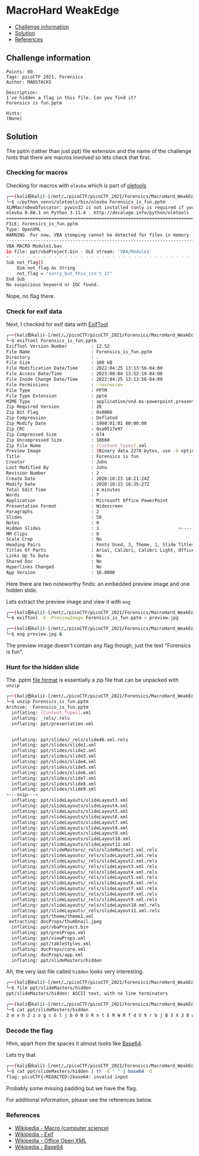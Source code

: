 # MacroHard WeakEdge

- [Challenge information](#challenge-information)
- [Solution](#solution)
- [References](#references)

## Challenge information
```
Points: 60
Tags: picoCTF 2021, Forensics
Author: MADSTACKS

Description:
I've hidden a flag in this file. Can you find it? 
Forensics is fun.pptm
 
Hints:
(None)
```

## Solution

The pptm (rather than just ppt) file extension and the name of the challenge hints that there are macros involved so lets check that first.

### Checking for macros

Checking for macros with `olevba` which is part of [oletools](http://www.decalage.info/python/oletools)
```bash
┌──(kali㉿kali)-[/mnt/…/picoCTF/picoCTF_2021/Forensics/MacroHard_WeakEdge]
└─$ ~/python_venvs/oletools/bin/olevba Forensics_is_fun.pptm 
XLMMacroDeobfuscator: pywin32 is not installed (only is required if you want to use MS Excel)
olevba 0.60.1 on Python 3.11.4 - http://decalage.info/python/oletools
===============================================================================
FILE: Forensics_is_fun.pptm
Type: OpenXML
WARNING  For now, VBA stomping cannot be detected for files in memory
-------------------------------------------------------------------------------
VBA MACRO Module1.bas 
in file: ppt/vbaProject.bin - OLE stream: 'VBA/Module1'
- - - - - - - - - - - - - - - - - - - - - - - - - - - - - - - - - - - - - - - 
Sub not_flag()
    Dim not_flag As String
    not_flag = "sorry_but_this_isn't_it"
End Sub
No suspicious keyword or IOC found.
```

Nope, no flag there.

### Check for exif data

Next, I checked for exif data with [ExifTool](https://exiftool.org/)
```bash
┌──(kali㉿kali)-[/mnt/…/picoCTF/picoCTF_2021/Forensics/MacroHard_WeakEdge]
└─$ exiftool Forensics_is_fun.pptm                          
ExifTool Version Number         : 12.52
File Name                       : Forensics_is_fun.pptm
Directory                       : .
File Size                       : 100 kB
File Modification Date/Time     : 2022:04:25 13:13:56-04:00
File Access Date/Time           : 2023:08:04 13:52:19-04:00
File Inode Change Date/Time     : 2022:04:25 13:13:56-04:00
File Permissions                : -rwxrwxrwx
File Type                       : PPTM
File Type Extension             : pptm
MIME Type                       : application/vnd.ms-powerpoint.presentation.macroEnabled.12
Zip Required Version            : 20
Zip Bit Flag                    : 0x0006
Zip Compression                 : Deflated
Zip Modify Date                 : 1980:01:01 00:00:00
Zip CRC                         : 0xa0517e97
Zip Compressed Size             : 674
Zip Uncompressed Size           : 10660
Zip File Name                   : [Content_Types].xml
Preview Image                   : (Binary data 2278 bytes, use -b option to extract)           <--- Note #1
Title                           : Forensics is fun
Creator                         : John
Last Modified By                : John
Revision Number                 : 2
Create Date                     : 2020:10:23 18:21:24Z
Modify Date                     : 2020:10:23 18:35:27Z
Total Edit Time                 : 4 minutes
Words                           : 7
Application                     : Microsoft Office PowerPoint
Presentation Format             : Widescreen
Paragraphs                      : 2
Slides                          : 58
Notes                           : 0
Hidden Slides                   : 1                              <---- Note #2
MM Clips                        : 0
Scale Crop                      : No
Heading Pairs                   : Fonts Used, 3, Theme, 1, Slide Titles, 58
Titles Of Parts                 : Arial, Calibri, Calibri Light, Office Theme, Forensics is fun, PowerPoint Presentation, PowerPoint Presentation, PowerPoint Presentation, PowerPoint Presentation, PowerPoint Presentation, PowerPoint Presentation, PowerPoint Presentation, PowerPoint Presentation, PowerPoint Presentation, PowerPoint Presentation, PowerPoint Presentation, PowerPoint Presentation, PowerPoint Presentation, PowerPoint Presentation, PowerPoint Presentation, PowerPoint Presentation, PowerPoint Presentation, PowerPoint Presentation, PowerPoint Presentation, PowerPoint Presentation, PowerPoint Presentation, PowerPoint Presentation, PowerPoint Presentation, PowerPoint Presentation, PowerPoint Presentation, PowerPoint Presentation, PowerPoint Presentation, PowerPoint Presentation, PowerPoint Presentation, PowerPoint Presentation, PowerPoint Presentation, PowerPoint Presentation, PowerPoint Presentation, PowerPoint Presentation, PowerPoint Presentation, PowerPoint Presentation, PowerPoint Presentation, PowerPoint Presentation, PowerPoint Presentation, PowerPoint Presentation, PowerPoint Presentation, PowerPoint Presentation, PowerPoint Presentation, PowerPoint Presentation, PowerPoint Presentation, PowerPoint Presentation, PowerPoint Presentation, PowerPoint Presentation, PowerPoint Presentation, PowerPoint Presentation, PowerPoint Presentation, PowerPoint Presentation, PowerPoint Presentation, PowerPoint Presentation, PowerPoint Presentation, PowerPoint Presentation, PowerPoint Presentation
Links Up To Date                : No
Shared Doc                      : No
Hyperlinks Changed              : No
App Version                     : 16.0000
```

Here there are two noteworthy finds: an embedded preview image and one hidden slide.

Lets extract the preview image and view it with `eog`
```bash
┌──(kali㉿kali)-[/mnt/…/picoCTF/picoCTF_2021/Forensics/MacroHard_WeakEdge]
└─$ exiftool -b -PreviewImage Forensics_is_fun.pptm > preview.jpg 

┌──(kali㉿kali)-[/mnt/…/picoCTF/picoCTF_2021/Forensics/MacroHard_WeakEdge]
└─$ eog preview.jpg &
```

The preview image doesn't contain any flag though, just the text "Forensics is fun".

### Hunt for the hidden slide

The .pptm [file format](https://en.wikipedia.org/wiki/Office_Open_XML) is essentially a zip file that can be unpacked with `unzip`
```bash
┌──(kali㉿kali)-[/mnt/…/picoCTF/picoCTF_2021/Forensics/MacroHard_WeakEdge]
└─$ unzip Forensics_is_fun.pptm 
Archive:  Forensics_is_fun.pptm
  inflating: [Content_Types].xml     
  inflating: _rels/.rels             
  inflating: ppt/presentation.xml    


  inflating: ppt/slides/_rels/slide46.xml.rels  
  inflating: ppt/slides/slide1.xml   
  inflating: ppt/slides/slide2.xml   
  inflating: ppt/slides/slide3.xml   
  inflating: ppt/slides/slide4.xml   
  inflating: ppt/slides/slide5.xml   
  inflating: ppt/slides/slide6.xml   
  inflating: ppt/slides/slide7.xml   
  inflating: ppt/slides/slide8.xml   
  inflating: ppt/slides/slide9.xml   
<---snip--->
  inflating: ppt/slideLayouts/slideLayout3.xml  
  inflating: ppt/slideLayouts/slideLayout4.xml  
  inflating: ppt/slideLayouts/slideLayout5.xml  
  inflating: ppt/slideLayouts/slideLayout6.xml  
  inflating: ppt/slideLayouts/slideLayout7.xml  
  inflating: ppt/slideLayouts/slideLayout8.xml  
  inflating: ppt/slideLayouts/slideLayout9.xml  
  inflating: ppt/slideLayouts/slideLayout10.xml  
  inflating: ppt/slideLayouts/slideLayout11.xml  
  inflating: ppt/slideMasters/_rels/slideMaster1.xml.rels  
  inflating: ppt/slideLayouts/_rels/slideLayout1.xml.rels  
  inflating: ppt/slideLayouts/_rels/slideLayout2.xml.rels  
  inflating: ppt/slideLayouts/_rels/slideLayout3.xml.rels  
  inflating: ppt/slideLayouts/_rels/slideLayout4.xml.rels  
  inflating: ppt/slideLayouts/_rels/slideLayout5.xml.rels  
  inflating: ppt/slideLayouts/_rels/slideLayout6.xml.rels  
  inflating: ppt/slideLayouts/_rels/slideLayout7.xml.rels  
  inflating: ppt/slideLayouts/_rels/slideLayout8.xml.rels  
  inflating: ppt/slideLayouts/_rels/slideLayout9.xml.rels  
  inflating: ppt/slideLayouts/_rels/slideLayout10.xml.rels  
  inflating: ppt/slideLayouts/_rels/slideLayout11.xml.rels  
  inflating: ppt/theme/theme1.xml    
 extracting: docProps/thumbnail.jpeg  
  inflating: ppt/vbaProject.bin      
  inflating: ppt/presProps.xml       
  inflating: ppt/viewProps.xml       
  inflating: ppt/tableStyles.xml     
  inflating: docProps/core.xml       
  inflating: docProps/app.xml        
  inflating: ppt/slideMasters/hidden  
```

Ah, the very last file called `hidden` looks very interesting.
```bash
┌──(kali㉿kali)-[/mnt/…/picoCTF/picoCTF_2021/Forensics/MacroHard_WeakEdge]
└─$ file ppt/slideMasters/hidden 
ppt/slideMasters/hidden: ASCII text, with no line terminators

┌──(kali㉿kali)-[/mnt/…/picoCTF/picoCTF_2021/Forensics/MacroHard_WeakEdge]
└─$ cat ppt/slideMasters/hidden
Z m x h Z z o g c G l j b 0 N U R n t E M W R f d V 9 r b j B 3 X 3 B w d H N f c l 9 6 M X A 1 f Q  
```

### Decode the flag

Hhm, apart from the spaces it almost looks like [Base64](https://en.wikipedia.org/wiki/Base64).

Lets try that
```bash
┌──(kali㉿kali)-[/mnt/…/picoCTF/picoCTF_2021/Forensics/MacroHard_WeakEdge]
└─$ cat ppt/slideMasters/hidden | tr -d " " | base64 -d
flag: picoCTF{<REDACTED>}base64: invalid input
```

Probably some missing padding but we have the flag.

For additional information, please see the references below.

### References

- [Wikipedia - Macro (computer science)](https://en.wikipedia.org/wiki/Macro_(computer_science))
- [Wikipedia - Exif](https://en.wikipedia.org/wiki/Exif)
- [Wikipedia - Office Open XML](https://en.wikipedia.org/wiki/Office_Open_XML)
- [Wikipedia - Base64](https://en.wikipedia.org/wiki/Base64)
